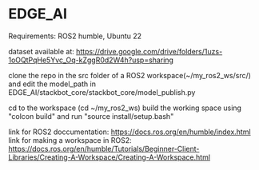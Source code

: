 # EDGE_AI
Requirements:  ROS2 humble, Ubuntu 22

dataset available at: https://drive.google.com/drive/folders/1uzs-1oOQtPqHe5Yvc_Oq-kZggR0d2W4h?usp=sharing

clone the repo in the src folder of a ROS2 workspace(~/my_ros2_ws/src/) and edit the model_path in EDGE_AI/stackbot_core/stackbot_core/model_publish.py

cd to the workspace (cd ~/my_ros2_ws)
build the working space using "colcon build" and run "source install/setup.bash" 

link for ROS2 doccumentation: https://docs.ros.org/en/humble/index.html
link for making a workspace in ROS2: https://docs.ros.org/en/humble/Tutorials/Beginner-Client-Libraries/Creating-A-Workspace/Creating-A-Workspace.html

